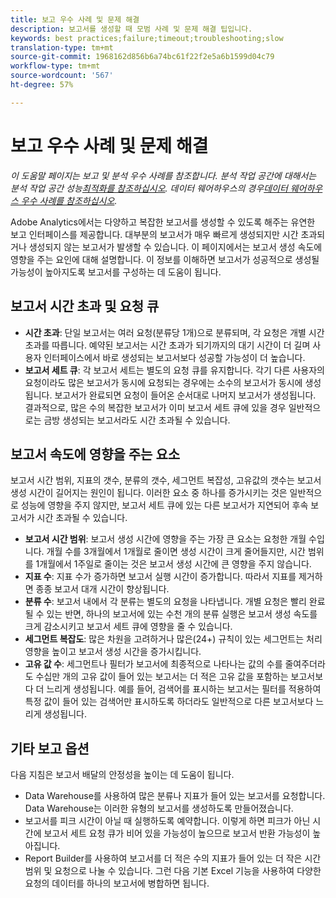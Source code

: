 ```yaml
---
title: 보고 우수 사례 및 문제 해결
description: 보고서를 생성할 때 모범 사례 및 문제 해결 팁입니다.
keywords: best practices;failure;timeout;troubleshooting;slow
translation-type: tm+mt
source-git-commit: 1968162d856b6a74bc61f22f2e5a6b1599d04c79
workflow-type: tm+mt
source-wordcount: '567'
ht-degree: 57%

---
```



# 보고 우수 사례 및 문제 해결

*이 도움말 페이지는 보고 및 분석 우수 사례를 참조합니다. 분석 작업 공간에 대해서는 분석 작업 공간 성능[최적화를 참조하십시오](../analysis-workspace/workspace-faq/optimizing-performance.md). 데이터 웨어하우스의 경우[데이터 웨어하우스 우수 사례를 참조하십시오](/help/export/data-warehouse/data-warehouse-bp.md).*

Adobe Analytics에서는 다양하고 복잡한 보고서를 생성할 수 있도록 해주는 유연한 보고 인터페이스를 제공합니다. 대부분의 보고서가 매우 빠르게 생성되지만 시간 초과되거나 생성되지 않는 보고서가 발생할 수 있습니다. 이 페이지에서는 보고서 생성 속도에 영향을 주는 요인에 대해 설명합니다. 이 정보를 이해하면 보고서가 성공적으로 생성될 가능성이 높아지도록 보고서를 구성하는 데 도움이 됩니다.

## 보고서 시간 초과 및 요청 큐

* **시간 초과**: 단일 보고서는 여러 요청(분류당 1개)으로 분류되며, 각 요청은 개별 시간 초과를 따릅니다. 예약된 보고서는 시간 초과가 되기까지의 대기 시간이 더 길며 사용자 인터페이스에서 바로 생성되는 보고서보다 성공할 가능성이 더 높습니다.
* **보고서 세트 큐**: 각 보고서 세트는 별도의 요청 큐를 유지합니다. 각기 다른 사용자의 요청이라도 많은 보고서가 동시에 요청되는 경우에는 소수의 보고서가 동시에 생성됩니다. 보고서가 완료되면 요청이 들어온 순서대로 나머지 보고서가 생성됩니다. 결과적으로, 많은 수의 복잡한 보고서가 이미 보고서 세트 큐에 있을 경우 일반적으로는 금방 생성되는 보고서라도 시간 초과될 수 있습니다.

## 보고서 속도에 영향을 주는 요소

보고서 시간 범위, 지표의 갯수, 분류의 갯수, 세그먼트 복잡성, 고유값의 갯수는 보고서 생성 시간이 길어지는 원인이 됩니다. 이러한 요소 중 하나를 증가시키는 것은 일반적으로 성능에 영향을 주지 않지만, 보고서 세트 큐에 있는 다른 보고서가 지연되어 후속 보고서가 시간 초과될 수 있습니다.

* **보고서 시간 범위**: 보고서 생성 시간에 영향을 주는 가장 큰 요소는 요청한 개월 수입니다. 개월 수를 3개월에서 1개월로 줄이면 생성 시간이 크게 줄어들지만, 시간 범위를 1개월에서 1주일로 줄이는 것은 보고서 생성 시간에 큰 영향을 주지 않습니다.
* **지표 수**: 지표 수가 증가하면 보고서 실행 시간이 증가합니다. 따라서 지표를 제거하면 종종 보고서 대개 시간이 향상됩니다.
* **분류 수**: 보고서 내에서 각 분류는 별도의 요청을 나타냅니다. 개별 요청은 빨리 완료될 수 있는 반면, 하나의 보고서에 있는 수천 개의 분류 실행은 보고서 생성 속도를 크게 감소시키고 보고서 세트 큐에 영향을 줄 수 있습니다.
* **세그먼트 복잡도**: 많은 차원을 고려하거나 많은(24+) 규칙이 있는 세그먼트는 처리 영향을 높이고 보고서 생성 시간을 증가시킵니다.
* **고유 값 수**: 세그먼트나 필터가 보고서에 최종적으로 나타나는 값의 수를 줄여주더라도 수십만 개의 고유 값이 들어 있는 보고서는 더 적은 고유 값을 포함하는 보고서보다 더 느리게 생성됩니다. 예를 들어, 검색어를 표시하는 보고서는 필터를 적용하여 특정 값이 들어 있는 검색어만 표시하도록 하더라도 일반적으로 다른 보고서보다 느리게 생성됩니다.

## 기타 보고 옵션

다음 지침은 보고서 배달의 안정성을 높이는 데 도움이 됩니다.

* Data Warehouse를 사용하여 많은 분류나 지표가 들어 있는 보고서를 요청합니다. Data Warehouse는 이러한 유형의 보고서를 생성하도록 만들어졌습니다.
* 보고서를 피크 시간이 아닐 때 실행하도록 예약합니다. 이렇게 하면 피크가 아닌 시간에 보고서 세트 요청 큐가 비어 있을 가능성이 높으므로 보고서 반환 가능성이 높아집니다.
* Report Builder를 사용하여 보고서를 더 적은 수의 지표가 들어 있는 더 작은 시간 범위 및 요청으로 나눌 수 있습니다. 그런 다음 기본 Excel 기능을 사용하여 다양한 요청의 데이터를 하나의 보고서에 병합하면 됩니다.
